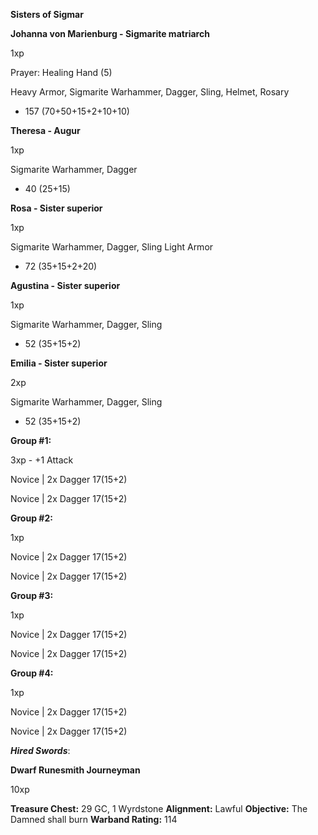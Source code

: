 **Sisters of Sigmar**

**Johanna von Marienburg - Sigmarite matriarch**

1xp

Prayer: Healing Hand (5)

Heavy Armor, Sigmarite Warhammer, Dagger, Sling, Helmet, Rosary

- 157 (70+50+15+2+10+10)

**Theresa - Augur**

1xp

Sigmarite Warhammer, Dagger	

- 40 (25+15)

**Rosa - Sister superior**

1xp

Sigmarite Warhammer, Dagger, Sling Light Armor	

- 72 (35+15+2+20)

**Agustina - Sister superior**

1xp

Sigmarite Warhammer, Dagger, Sling	

- 52 (35+15+2)

**Emilia - Sister superior**

2xp

Sigmarite Warhammer, Dagger, Sling	

- 52 (35+15+2)

**Group #1:** 

3xp - +1 Attack

Novice | 2x Dagger 17(15+2)

Novice | 2x Dagger 17(15+2)

**Group #2:**

1xp

Novice | 2x Dagger 17(15+2)

Novice | 2x Dagger 17(15+2)

**Group #3:**

1xp

Novice | 2x Dagger 17(15+2)

Novice | 2x Dagger 17(15+2)

**Group #4:**

1xp

Novice | 2x Dagger 17(15+2)

Novice | 2x Dagger 17(15+2)

***Hired Swords***:

**Dwarf Runesmith Journeyman**

10xp



**Treasure Chest:** 29 GC, 1 Wyrdstone 
**Alignment:** Lawful
**Objective:** The Damned shall burn 
**Warband Rating:** 114

